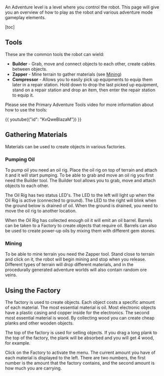 An Adventure level is a level where you control the robot. This page will give you an overview of how to play as the robot and various adventure mode gameplay elements.

[toc]

## Tools
These are the common tools the robot can wield:

- **Builder** - Grab, move and connect objects to each other, create cables between objects.
- **Zapper** - Mine terrain to gather materials (see [Mining](#mining))
- **Compressor** - Allows you to easily pick up equipments to equip them later in a repair station. Hold down to drop the last picked up equipment, stand on a repair station and drop an item, then enter the repair station to equip it.

Please see the Primary Adventure Tools video for more information about how to use the tools:

{{ youtube({"id": "KvQweBlazaM"}) }}

## Gathering Materials
Materials can be used to create objects in various factories.

### Pumping Oil
To pump oil you need an oil rig. Place the oil rig on top of terrain and attach it and it will start pumping. To be able to grab and move an oil rig you first need the Builder tool. The Builder tool allows you to grab, move and attach objects to each other.

The Oil Rig has two status LED's. The LED to the left will light up when the Oil Rig is active (connected to ground). The LED to the right will blink when the ground below is drained of oil. When the ground is drained, you need to move the oil rig to another location.

When the Oil Rig has collected enough oil it will emit an oil barrel. Barrels can be taken to a Factory to create objects that require oil. Barrels can also be used to create power-up oils by mixing them with different gem stones.

### Mining
To be able to mine terrain you need the Zapper tool. Stand close to terrain and click on it, the robot will begin mining and stop when you release. Different types of terrain will drop different materials, and in the procedurally generated adventure worlds will also contain random ore veins.

## Using the Factory
The factory is used to create objects. Each object costs a specific amount of each material. The most essential material is oil. Most electronic objects have a plastic casing and copper inside for the electronics. The second most essential material is wood. By collecting wood you can create cheap planks and other wooden objects.

The top of the factory is used for selling objects. If you drag a long plank to the top of the factory, the plank will be absorbed and you will get 4 wood, for example.

Click on the Factory to activate the menu. The current amount you have of each material is displayed to the left. There are two numbers, the first number is the amount that the factory contains, and the second amount is how much you are carrying.
